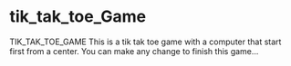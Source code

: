 # tik_tak_toe_Game
TIK_TAK_TOE_GAME 
This is a tik tak toe game with a computer that start first from a center. 
You can make any change to finish this game...
